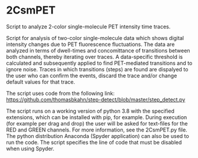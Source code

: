 # 2CsmPET
Script to analyze 2-color single-molecule PET intensity time traces.

Script for analysis of two-color single-molecule data which shows digital intensity
changes due to PET fluorescence fluctuations. The data are analyzed
in terms of dwell-times and concomittance of transitions between both
channels, thereby iterating over traces. A data-specific threshold is calculated
and subsequently applied to find PET-mediated transitions and to ignore noise.
Traces in which transitions (steps) are found are dispalyed to the user who can
confirm the events, discard the trace and/or change default values for
that trace.

The script uses code from the following link:
https://github.com/thomasbkahn/step-detect/blob/master/step_detect.py 

The script runs on a working version of python 3.8 with the specified extensions, which can be installed with pip, for example.
During execution (for example per drag and drop) the user will be asked for text-files for the RED and GREEN channels. 
For more information, see the 2CsmPET.py file.
The python distribution Anaconda (Spyder application) can also be used to run the code. The script specifies the line of
code that must be disabled when using Spyder.
